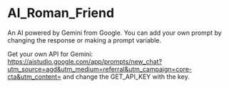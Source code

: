# AI_Roman_Friend
An AI powered by Gemini from Google. You can add your own prompt by changing the response or making a prompt variable.

Get your own API for Gemini: https://aistudio.google.com/app/prompts/new_chat?utm_source=agd&utm_medium=referral&utm_campaign=core-cta&utm_content=
and change the GET_API_KEY with the key.
